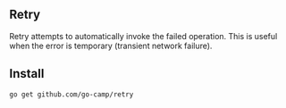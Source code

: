 ## Retry

Retry attempts to automatically invoke the failed operation. 
This is useful when the error is temporary (transient network failure).

## Install

```
go get github.com/go-camp/retry
```
